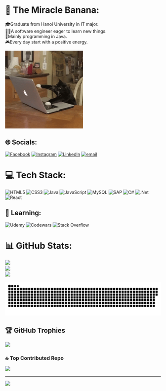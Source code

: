 
# 💫 The Miracle Banana:
🎓Graduate from Hanoi University in IT major.<br>
🧙‍♂️A software engineer eager to learn new things.<br>
🦖Mainly programming in Java.<br>
🎮Every day start with a positive energy.<br>

<img src="Cat Working GIF.gif" width="50%" />

## 🌐 Socials:
[![Facebook](https://img.shields.io/badge/Facebook-%231877F2.svg?logo=Facebook&logoColor=white)](https://facebook.com/https://www.facebook.com/huyvan277/) [![Instagram](https://img.shields.io/badge/Instagram-%23E4405F.svg?logo=Instagram&logoColor=white)](https://instagram.com/https://www.instagram.com/hvawnx.x/) [![LinkedIn](https://img.shields.io/badge/LinkedIn-%230077B5.svg?logo=linkedin&logoColor=white)](https://linkedin.com/in/https://www.linkedin.com/in/huyvan277/) [![email](https://img.shields.io/badge/Email-D14836?logo=gmail&logoColor=white)](mailto:huyvanntt@gmail.com) 

# 💻 Tech Stack:
![HTML5](https://img.shields.io/badge/html5-%23E34F26.svg?style=for-the-badge&logo=html5&logoColor=white) ![CSS3](https://img.shields.io/badge/css3-%231572B6.svg?style=for-the-badge&logo=css3&logoColor=white) ![Java](https://img.shields.io/badge/java-%23ED8B00.svg?style=for-the-badge&logo=openjdk&logoColor=white) ![JavaScript](https://img.shields.io/badge/javascript-%23323330.svg?style=for-the-badge&logo=javascript&logoColor=%23F7DF1E) ![MySQL](https://img.shields.io/badge/mysql-4479A1.svg?style=for-the-badge&logo=mysql&logoColor=white) ![SAP](https://img.shields.io/badge/SAP-%231572B6.svg?style=for-the-badge&logo=SAP&logoColor=white) ![C#](https://img.shields.io/badge/c%23-%23239120.svg?style=for-the-badge&logo=csharp&logoColor=white) ![.Net](https://img.shields.io/badge/.NET-5C2D91?style=for-the-badge&logo=.net&logoColor=white) ![React](https://img.shields.io/badge/react-%2320232a.svg?style=for-the-badge&logo=react&logoColor=%2361DAFB)

## 🏫 Learning:
![Udemy](https://img.shields.io/badge/Udemy-A435F0?style=for-the-badge&logo=Udemy&logoColor=white) ![Codewars](https://img.shields.io/badge/Codewars-B1361E?style=for-the-badge&logo=codewars&logoColor=grey) ![Stack Overflow](https://img.shields.io/badge/-Stackoverflow-FE7A16?style=for-the-badge&logo=stack-overflow&logoColor=white) 

# 📊 GitHub Stats:
![](https://github-readme-stats.vercel.app/api?username=huyvan-newbie&theme=neon&hide_border=false&include_all_commits=false&count_private=false)<br/>
![](https://nirzak-streak-stats.vercel.app/?user=huyvan-newbie&theme=neon&hide_border=false)<br/>
![](https://github-readme-stats.vercel.app/api/top-langs/?username=huyvan-newbie&theme=neon&hide_border=false&include_all_commits=false&count_private=false&layout=compact)

<picture>
  <source media="(prefers-color-scheme: dark)" srcset="https://raw.githubusercontent.com/huyvan-newbie/huyvan-newbie/output/github-snake-dark.svg" />
  <source media="(prefers-color-scheme: light)" srcset="https://raw.githubusercontent.com/huyvan-newbie/huyvan-newbie/output/github-snake.svg" />
  <img alt="github-snake" src="https://raw.githubusercontent.com/huyvan-newbie/huyvan-newbie/output/github-snake.svg" />
</picture>

## 🏆 GitHub Trophies
![](https://github-profile-trophy.vercel.app/?username=huyvan-newbie&theme=radical&no-frame=false&no-bg=false&margin-w=4)

### 🔝 Top Contributed Repo
![](https://github-contributor-stats.vercel.app/api?username=huyvan-newbie&limit=5&theme=ambient_gradient&combine_all_yearly_contributions=true)

---
[![](https://visitcount.itsvg.in/api?id=huyvan-newbie&icon=0&color=13)](https://visitcount.itsvg.in)
